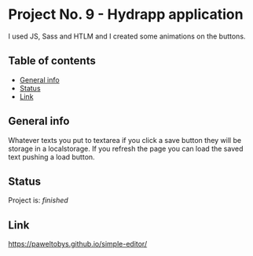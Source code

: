 # Project No. 9 - Hydrapp application
I used JS, Sass and HTLM and I created some animations on the buttons.

## Table of contents
* [General info](#general-info)
* [Status](#status)
* [Link](#link)

## General info
Whatever texts you put to textarea if you click a save button they will be storage in a localstorage.
If you refresh the page you can load the saved text pushing a load button.

## Status
Project is: _finished_

## Link
https://paweltobys.github.io/simple-editor/

